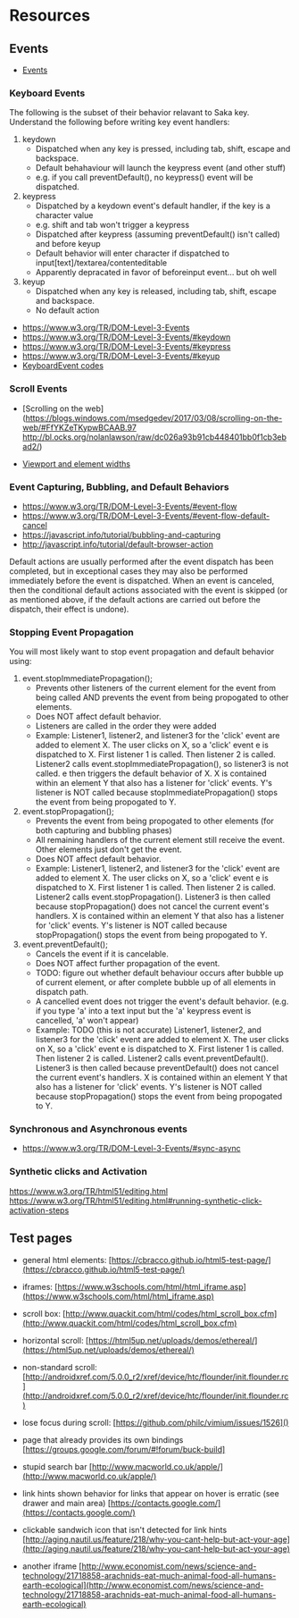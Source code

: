 # Resources

## Events

* [Events](https://developer.mozilla.org/en-US/docs/Web/Events)

### Keyboard Events

The following is the subset of their behavior relavant to Saka key.
Understand the following before writing key event handlers:

1. keydown
    * Dispatched when any key is pressed, including tab, shift, escape and backspace.
    * Default behahaviour will launch the keypress event (and other stuff)
    * e.g. if you call preventDefault(), no keypress() event will be dispatched.
2. keypress
    * Dispatched by a keydown event's default handler, if the key is a character value
    * e.g. shift and tab won't trigger a keypress
    * Dispatched after keypress (assuming preventDefault() isn't called) and before keyup
    * Default behavior will enter character if dispatched to input[text]/textarea/contenteditable
    * Apparently depracated in favor of beforeinput event... but oh well
3. keyup
    * Dispatched when any key is released, including tab, shift, escape and backspace.
    * No default action

* https://www.w3.org/TR/DOM-Level-3-Events
* https://www.w3.org/TR/DOM-Level-3-Events/#keydown
* https://www.w3.org/TR/DOM-Level-3-Events/#keypress
* https://www.w3.org/TR/DOM-Level-3-Events/#keyup
* [KeyboardEvent codes](https://www.w3.org/TR/uievents-code/)

### Scroll Events

* [Scrolling on the web](https://blogs.windows.com/msedgedev/2017/03/08/scrolling-on-the-web/#FfYKZeTKypwBCAAB.97
http://bl.ocks.org/nolanlawson/raw/dc026a93b91cb448401bb0f1cb3ebad2/)


* [Viewport and element widths](https://developer.mozilla.org/en-US/docs/Web/API/Element/clientWidth)

### Event Capturing, Bubbling, and Default Behaviors


* https://www.w3.org/TR/DOM-Level-3-Events/#event-flow
* https://www.w3.org/TR/DOM-Level-3-Events/#event-flow-default-cancel
* https://javascript.info/tutorial/bubbling-and-capturing
* http://javascript.info/tutorial/default-browser-action

Default actions are usually performed after the event dispatch has been completed, but in exceptional cases they may also be performed immediately before the event is dispatched.
When an event is canceled, then the conditional default actions associated with the event is skipped (or as mentioned above, if the default actions are carried out before the dispatch, their effect is undone).


### Stopping Event Propagation

You will most likely want to stop event propagation and default behavior using:
1. event.stopImmediatePropagation();
    * Prevents other listeners of the current element for the event from being called AND
      prevents the event from being propogated to other elements.
    * Does NOT affect default behavior.
    * Listeners are called in the order they were added
    * Example: Listener1, listener2, and listener3 for the 'click' event are added to element X.
      The user clicks on X, so a 'click' event e is dispatched to X. First listener 1 is called.
      Then listener 2 is called. Listener2 calls event.stopImmediatePropagation(), so listener3
      is not called. e then triggers the default behavior of X. X is contained within an element Y that also has a listener for 'click' events.
      Y's listener is NOT called because stopImmediatePropagation() stops the event from being
      propogated to Y.
2. event.stopPropagation();
    * Prevents the event from being propogated to other elements (for both capturing and bubbling phases)
    * All remaining handlers of the current element still receive the event. Other elements just don't
      get the event.
    * Does NOT affect default behavior.
    * Example: Listener1, listener2, and listener3 for the 'click' event are added to element X.
      The user clicks on X, so a 'click' event e is dispatched to X. First listener 1 is called.
      Then listener 2 is called. Listener2 calls event.stopPropagation(). Listener3 is then called
      because stopPropagation() does not cancel the current event's handlers. X is contained within
      an element Y that also has a listener for 'click' events. Y's listener is NOT called because
      stopPropagation() stops the event from being propogated to Y.
3. event.preventDefault();
    * Cancels the event if it is cancelable.
    * Does NOT affect further propagation of the event.
    * TODO: figure out whether default behaviour occurs after bubble up of current element, or after
            complete bubble up of all elements in dispatch path.
    * A cancelled event does not trigger the event's default behavior.
      (e.g. if you type 'a' into a text input but the 'a' keypress event is cancelled, 'a' won't appear)
    * Example: TODO (this is not accurate)
      Listener1, listener2, and listener3 for the 'click' event are added to element X.
      The user clicks on X, so a 'click' event e is dispatched to X. First listener 1 is called.
      Then listener 2 is called. Listener2 calls event.preventDefault(). Listener3 is then called
      because preventDefault() does not cancel the current event's handlers. X is contained within
      an element Y that also has a listener for 'click' events. Y's listener is NOT called because
      stopPropagation() stops the event from being propogated to Y.

### Synchronous and Asynchronous events

* https://www.w3.org/TR/DOM-Level-3-Events/#sync-async

### Synthetic clicks and Activation

https://www.w3.org/TR/html51/editing.html
https://www.w3.org/TR/html51/editing.html#running-synthetic-click-activation-steps


## Test pages

* general html elements: [https://cbracco.github.io/html5-test-page/](https://cbracco.github.io/html5-test-page/)

* iframes: [https://www.w3schools.com/html/html_iframe.asp](https://www.w3schools.com/html/html_iframe.asp)

* scroll box: [http://www.quackit.com/html/codes/html_scroll_box.cfm](http://www.quackit.com/html/codes/html_scroll_box.cfm)

* horizontal scroll: [https://html5up.net/uploads/demos/ethereal/](https://html5up.net/uploads/demos/ethereal/)

* non-standard scroll: [http://androidxref.com/5.0.0_r2/xref/device/htc/flounder/init.flounder.rc](http://androidxref.com/5.0.0_r2/xref/device/htc/flounder/init.flounder.rc)

* lose focus during scroll: [https://github.com/philc/vimium/issues/1526]()

* page that already provides its own bindings [https://groups.google.com/forum/#!forum/buck-build]

* stupid search bar [http://www.macworld.co.uk/apple/](http://www.macworld.co.uk/apple/)

* link hints shown behavior for links that appear on hover is erratic (see drawer and main area) [https://contacts.google.com/](https://contacts.google.com/)

* clickable sandwich icon that isn't detected for link hints [http://aging.nautil.us/feature/218/why-you-cant-help-but-act-your-age](http://aging.nautil.us/feature/218/why-you-cant-help-but-act-your-age)

* another iframe [http://www.economist.com/news/science-and-technology/21718858-arachnids-eat-much-animal-food-all-humans-earth-ecological](http://www.economist.com/news/science-and-technology/21718858-arachnids-eat-much-animal-food-all-humans-earth-ecological)